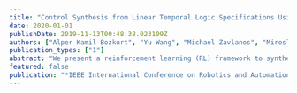 ```yaml
---
title: "Control Synthesis from Linear Temporal Logic Specifications Using Model-Free Reinforcement Learning"
date: 2020-01-01
publishDate: 2019-11-13T00:48:38.023109Z
authors: ["Alper Kamil Bozkurt", "Yu Wang", "Michael Zavlanos", "Miroslav Pajic"]
publication_types: ["1"]
abstract: "We present a reinforcement learning (RL) framework to synthesize a control policy from a given linear temporal logic (LTL) specification in an unknown stochastic environment that can be modeled as a Markov Decision Process (MDP). Specifically, we learn a policy that maximizes the probability of satisfying the LTL formula without learning the transition probabilities. We introduce a novel rewarding and path-dependent discounting mechanism based on the LTL formula such that (i) an optimal policy maximizing the total discounted reward effectivelly maximizes the  probabilities of satisfying LTL objectives, and (ii) a model-free RL algorithm using these rewards and discount factors is guaranteed to converge to such policy. Finally, we illustrate the applicability of our RL-based synthesis approach on two motion planning case studies."
featured: false
publication: "*IEEE International Conference on Robotics and Automation (ICRA) (Under Review)*"
---
```


